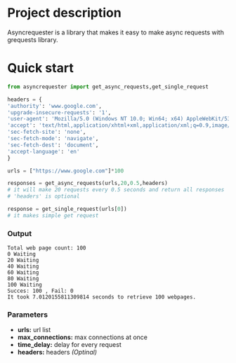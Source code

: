 #  Project description

Asyncrequester is a library that makes it easy to make async requests with grequests library.

# Quick start
```python
from asyncrequester import get_async_requests,get_single_request

headers = {
'authority': 'www.google.com',
'upgrade-insecure-requests': '1',
'user-agent': 'Mozilla/5.0 (Windows NT 10.0; Win64; x64) AppleWebKit/537.36 (KHTML, like Gecko) Chrome/85.0.4183.121 Safari/537.36',
'accept': 'text/html,application/xhtml+xml,application/xml;q=0.9,image/avif,image/webp,image/apng,*/*;q=0.8,application/signed-exchange;v=b3;q=0.9',
'sec-fetch-site': 'none',
'sec-fetch-mode': 'navigate',
'sec-fetch-dest': 'document',
'accept-language': 'en'
}

urls = ["https://www.google.com"]*100 

responses = get_async_requests(urls,20,0.5,headers)
# it will make 20 requests every 0.5 seconds and return all responses
# 'headers' is optional

response = get_single_request(urls[0])
# it makes simple get request

```

### Output
```
Total web page count: 100
0 Waiting
20 Waiting
40 Waiting
60 Waiting
80 Waiting
100 Waiting
Succes: 100 , Fail: 0
It took 7.0120155811309814 seconds to retrieve 100 webpages.
```

### Parameters
- **urls:** url list
- **max_connections:** max connections at once
- **time_delay:** delay for every request
-  **headers:** headers *(Optinal)*